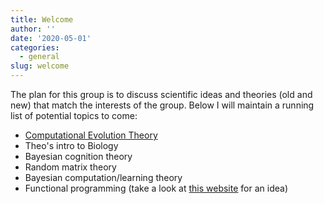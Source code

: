 ```yaml
---
title: Welcome
author: ''
date: '2020-05-01'
categories:
  - general
slug: welcome
---
```


The plan for this group is to discuss scientific ideas and theories (old and new) that match the interests of the group.
Below I will maintain a running list of potential topics to come:

* [Computational Evolution Theory](/2020/05/05/computational-evolution-theory/)
* Theo's intro to Biology
* Bayesian cognition theory 
* Random matrix theory
* Bayesian computation/learning theory 
* Functional programming (take a look at [this website](http://learnyouahaskell.com/chapters) for an idea)

